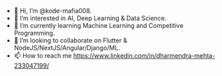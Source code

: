 - 👋 Hi, I’m @kode-mafia008.
- 👀 I’m interested in AI, Deep Learning & Data Science.
- 🌱 I’m currently learning Machine Learning and Competitive Programming.
- 💞️ I’m looking to collaborate on Flutter & NodeJS/NextJS/Angular/Django/ML.
- 📫 How to reach me https://www.linkedin.com/in/dharmendra-mehta-233047199/

<!---
kode-mafia008/kode-mafia008 is a ✨ special ✨ repository because its `README.md` (this file) appears on your GitHub profile.
You can click the Preview link to take a look at your changes.
--->
